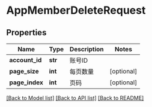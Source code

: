 # AppMemberDeleteRequest

## Properties
Name | Type | Description | Notes
------------ | ------------- | ------------- | -------------
**account_id** | **str** | 账号ID | 
**page_size** | **int** | 每页数量 | [optional] 
**page_index** | **int** | 页码 | [optional] 

[[Back to Model list]](../README.md#documentation-for-models) [[Back to API list]](../README.md#documentation-for-api-endpoints) [[Back to README]](../README.md)

